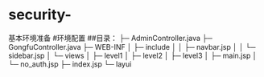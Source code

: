 # security-
基本环境准备
#环境配置
##目录：
├─ AdminController.java
├─ GongfuController.java
├─ WEB-INF
│    ├─ include
│    │    ├─ navbar.jsp
│    │    └─ sidebar.jsp
│    └─ views
│           ├─ level1
│           ├─ level2
│           ├─ level3
│           ├─ main.jsp
│           └─ no_auth.jsp
├─ index.jsp
└─ layui
